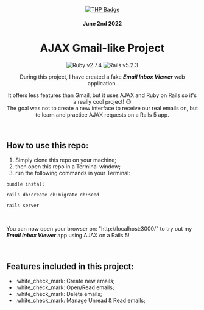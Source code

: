 <div align="center">

[![THP Badge](https://github.com/0xKubitus/Usefull-Stuff-for-README/blob/main/assets/mkdwn-badges/the-hacking-project.svg
)](https://www.thehackingproject.org/)
#### June 2nd 2022

# AJAX Gmail-like Project

![Ruby v2.7.4](https://img.shields.io/static/v1?logo=ruby&label=Ruby&message=v2.7.4&color=0B0D0E&style=for-the-badge&labelColor=CC342D)
![Rails v5.2.3](https://img.shields.io/static/v1?logo=rubyonrails&label=Rails&message=v5.2.3&color=0B0D0E&style=for-the-badge&labelColor=cc0000)

During this project, I have created a fake ***Email Inbox Viewer*** web application.  

It offers less features than Gmail, but it uses AJAX and Ruby on Rails so it's a really cool project! :wink:  
The goal was not to create a new interface to receive our real emails on, but to learn and practice AJAX requests on a Rails 5 app.

</div>
<br/>
  
  
## How to use this repo:
<ol>
  <li>Simply clone this repo on your machine;</li>
  <li>then open this repo in a Terminal window;</li>
  <li>run the following commands in your Terminal:</li>
</ol>

 ```
bundle install
``` 

 ```
rails db:create db:migrate db:seed
``` 

 ```
rails server
``` 

<br/>

You can now open your browser on: "http://localhost:3000/" to try out my ***Email Inbox Viewer*** app using AJAX on a Rails 5!

<br/>

## Features included in this project:
<ul>
  <li>:white_check_mark: Create new emails;</li>
  <li>:white_check_mark: Open/Read emails;</li>
  <li>:white_check_mark: Delete emails;</li>
  <li>:white_check_mark: Manage Unread & Read emails;</li>
</ul>

